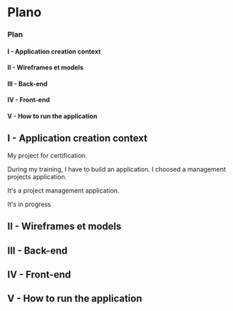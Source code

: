 # Plano

### Plan


#### I - Application creation context

#### II - Wireframes et models

#### III - Back-end

#### IV - Front-end


#### V - How to run the application




## I - Application creation context

My project for certification.

During my training, I have to build an application. I choosed a management projects application.

It's a project management application.

It's in progress



## II - Wireframes et models




## III - Back-end



## IV - Front-end


## V - How to run the application


